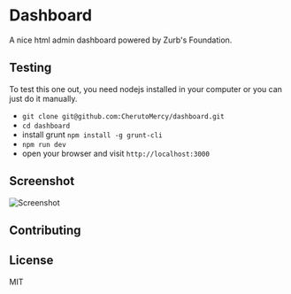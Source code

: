 # Dashboard 
A nice html admin dashboard powered by Zurb's Foundation. 

## Testing
To test this one out, you need nodejs installed in your computer or you can just do it manually.

- `git clone git@github.com:CherutoMercy/dashboard.git`
- `cd dashboard`
- install grunt `npm install -g grunt-cli`
- `npm run dev` 
- open your browser and visit `http://localhost:3000`

## Screenshot
![Screenshot](https://github.com/CherutoMercy/dashboard/blob/master/assets/images/dashboard.png)

## Contributing

## License
MIT
